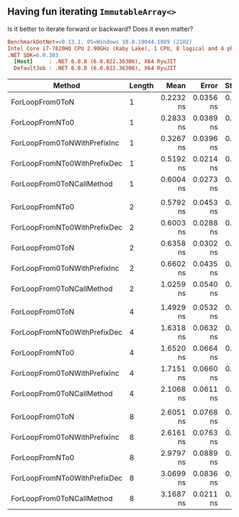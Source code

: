 ﻿## Having fun iterating `ImmutableArray<>`

Is it better to iterate forward or backward? Does it even matter?

``` ini
BenchmarkDotNet=v0.13.1, OS=Windows 10.0.19044.1889 (21H2)
Intel Core i7-7820HQ CPU 2.90GHz (Kaby Lake), 1 CPU, 8 logical and 4 physical cores
.NET SDK=6.0.303
  [Host]     : .NET 6.0.8 (6.0.822.36306), X64 RyuJIT
  DefaultJob : .NET 6.0.8 (6.0.822.36306), X64 RyuJIT
```
|                       Method | Length |      Mean |     Error |    StdDev | Ratio | RatioSD |
|----------------------------- |------- |----------:|----------:|----------:|------:|--------:|
|              ForLoopFrom0ToN |      1 | 0.2232 ns | 0.0356 ns | 0.0350 ns |  1.00 |    0.00 |
|              ForLoopFromNTo0 |      1 | 0.2833 ns | 0.0389 ns | 0.0364 ns |  1.28 |    0.20 |
| ForLoopFrom0ToNWithPrefixInc |      1 | 0.3267 ns | 0.0396 ns | 0.0389 ns |  1.48 |    0.21 |
| ForLoopFromNTo0WithPrefixDec |      1 | 0.5192 ns | 0.0214 ns | 0.0190 ns |  2.32 |    0.35 |
|    ForLoopFrom0ToNCallMethod |      1 | 0.6004 ns | 0.0273 ns | 0.0213 ns |  2.63 |    0.41 |
|                              |        |           |           |           |       |         |
|              ForLoopFromNTo0 |      2 | 0.5792 ns | 0.0453 ns | 0.0522 ns |  0.92 |    0.09 |
| ForLoopFromNTo0WithPrefixDec |      2 | 0.6003 ns | 0.0288 ns | 0.0255 ns |  0.95 |    0.06 |
|              ForLoopFrom0ToN |      2 | 0.6358 ns | 0.0302 ns | 0.0267 ns |  1.00 |    0.00 |
| ForLoopFrom0ToNWithPrefixInc |      2 | 0.6602 ns | 0.0435 ns | 0.0386 ns |  1.04 |    0.08 |
|    ForLoopFrom0ToNCallMethod |      2 | 1.0259 ns | 0.0540 ns | 0.0530 ns |  1.61 |    0.10 |
|                              |        |           |           |           |       |         |
|              ForLoopFrom0ToN |      4 | 1.4929 ns | 0.0532 ns | 0.0498 ns |  1.00 |    0.00 |
| ForLoopFromNTo0WithPrefixDec |      4 | 1.6318 ns | 0.0632 ns | 0.0591 ns |  1.09 |    0.05 |
|              ForLoopFromNTo0 |      4 | 1.6520 ns | 0.0664 ns | 0.0621 ns |  1.11 |    0.06 |
| ForLoopFrom0ToNWithPrefixInc |      4 | 1.7151 ns | 0.0660 ns | 0.0649 ns |  1.15 |    0.05 |
|    ForLoopFrom0ToNCallMethod |      4 | 2.1068 ns | 0.0611 ns | 0.0572 ns |  1.41 |    0.06 |
|                              |        |           |           |           |       |         |
|              ForLoopFrom0ToN |      8 | 2.6051 ns | 0.0768 ns | 0.0718 ns |  1.00 |    0.00 |
| ForLoopFrom0ToNWithPrefixInc |      8 | 2.6161 ns | 0.0763 ns | 0.0713 ns |  1.01 |    0.05 |
|              ForLoopFromNTo0 |      8 | 2.9797 ns | 0.0889 ns | 0.0742 ns |  1.15 |    0.04 |
| ForLoopFromNTo0WithPrefixDec |      8 | 3.0699 ns | 0.0836 ns | 0.0741 ns |  1.18 |    0.03 |
|    ForLoopFrom0ToNCallMethod |      8 | 3.1687 ns | 0.0211 ns | 0.0187 ns |  1.22 |    0.04 |
